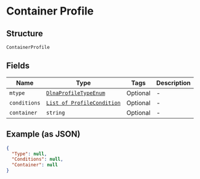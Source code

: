 
# Container Profile

## Structure

`ContainerProfile`

## Fields

| Name | Type | Tags | Description |
|  --- | --- | --- | --- |
| `mtype` | [`DlnaProfileTypeEnum`](../../doc/models/dlna-profile-type-enum.md) | Optional | - |
| `conditions` | [`List of ProfileCondition`](../../doc/models/profile-condition.md) | Optional | - |
| `container` | `string` | Optional | - |

## Example (as JSON)

```json
{
  "Type": null,
  "Conditions": null,
  "Container": null
}
```

